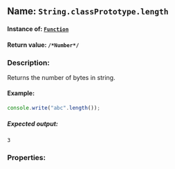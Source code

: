 ## Name: `String.classPrototype.length`

#### Instance of: [`Function`](Function.md)

#### Return value: `/*Number*/`

### Description:

Returns the number of bytes in string.

#### Example:

```js
console.write("abc".length());
```

##### Expected output:

```
3
```

### Properties:



